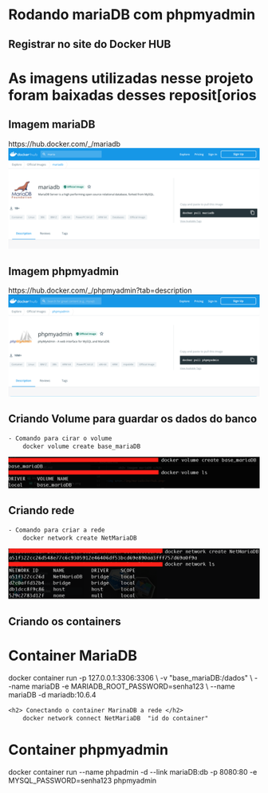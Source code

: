 <H1> Rodando mariaDB com phpmyadmin </h1>

<h2> Registrar no site do Docker HUB </h2>


 <h1> As imagens utilizadas nesse projeto foram baixadas desses reposit[orios</h1>
    <h2> Imagem mariaDB </h2>
            https://hub.docker.com/_/mariadb
        
<img src=./img/mariadockerhub.png>
    <h2> Imagem phpmyadmin </h2>
            https://hub.docker.com/_/phpmyadmin?tab=description

<img src=./img/phpmyadmindockerhub.png>


<h2> Criando Volume para guardar os dados do banco </h2>

    - Comando para cirar o volume
        docker volume create base_mariaDB

<img src=./img/volume.png>


<h2> Criando rede </h2>

    - Comando para criar a rede
        docker network create NetMariaDB

<img src=./img/network.png>


<h2> Criando os containers </h2>

<h1> Container MariaDB </h1>
    docker container run -p 127.0.0.1:3306:3306 \
     -v "base_mariaDB:/dados" \
    --name mariaDB -e MARIADB_ROOT_PASSWORD=senha123 \
     --name mariaDB -d mariadb:10.6.4

    <h2> Conectando o container MarinaDB a rede </h2>
        docker network connect NetMariaDB  "id do container"

<h1> Container phpmyadmin </h1>
    docker container run --name phpadmin -d 
    --link mariaDB:db -p 8080:80 
    -e MYSQL_PASSWORD=senha123 phpmyadmin
